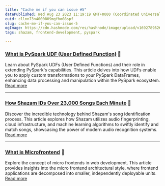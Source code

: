 ```yaml
---
title: "Cache me if you can issue #5"
datePublished: Wed Aug 23 2023 11:19:19 GMT+0000 (Coordinated Universal Time)
cuid: cllnn73n4000809mgfho08spf
slug: cache-me-if-you-can-issue-5
ogImage: https://cdn.hashnode.com/res/hashnode/image/upload/v1692789526626/ca81750b-d329-4591-8eec-5298db7b46e2.jpeg
tags: shazam, frontend-development, pyspark

---
```


### [**What is PySpark UDF (User Defined Function)**](https://sparkbyexamples.com/pyspark/pyspark-udf-user-defined-function/) **🐍**

Learn about PySpark UDFs (User Defined Functions) and their role in extending PySpark's capabilities. This article delves into how UDFs enable you to apply custom transformations to your PySpark DataFrames, enhancing data processing and manipulation within the PySpark ecosystem. [Read more](https://sparkbyexamples.com/pyspark/pyspark-udf-user-defined-function/)

---

### [**How Shazam IDs Over 23,000 Songs Each Minute**](https://www.youtube.com/watch?v=b6xeOLjeKs0) **🎵**

Discover the incredible technology behind Shazam's song identification process. This article explores how Shazam utilizes audio fingerprinting, cloud infrastructure, and machine learning algorithms to swiftly identify and match songs, showcasing the power of modern audio recognition systems. [Read more](https://www.youtube.com/watch?v=b6xeOLjeKs0)

---

### [**What is Microfrontend**](https://micro-frontends.org/) **🚀**

Explore the concept of micro frontends in web development. This article provides insights into the micro frontend architectural style, where frontend applications are decomposed into smaller, independently deployable units. [Read more](https://micro-frontends.org/)